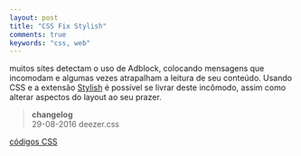 ```yaml
---
layout: post
title: "CSS Fix Stylish"
comments: true
keywords: "css, web"
---
```


muitos sites detectam o uso de Adblock, colocando mensagens que incomodam e algumas vezes atrapalham a leitura de seu conteúdo. Usando CSS e a extensão [Stylish](https://userstyles.org/) é possível se livrar deste incômodo, assim como alterar aspectos do layout ao seu prazer.

> **changelog** <br>
29-08-2016 deezer.css

[códigos CSS](https://github.com/h01000110/css-fix-stylish)
